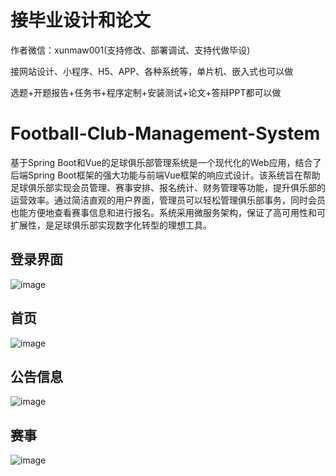 # 接毕业设计和论文
作者微信：xunmaw001(支持修改、部署调试、支持代做毕设)

接网站设计、小程序、H5、APP、各种系统等，单片机、嵌入式也可以做

选题+开题报告+任务书+程序定制+安装测试+论文+答辩PPT都可以做
# Football-Club-Management-System
基于Spring Boot和Vue的足球俱乐部管理系统是一个现代化的Web应用，结合了后端Spring Boot框架的强大功能与前端Vue框架的响应式设计。该系统旨在帮助足球俱乐部实现会员管理、赛事安排、报名统计、财务管理等功能，提升俱乐部的运营效率。通过简洁直观的用户界面，管理员可以轻松管理俱乐部事务，同时会员也能方便地查看赛事信息和进行报名。系统采用微服务架构，保证了高可用性和可扩展性，是足球俱乐部实现数字化转型的理想工具。
## 登录界面
![image](https://github.com/user-attachments/assets/f51b9ca7-a122-4eec-b526-9378c9b5fbff)
## 首页
![image](https://github.com/user-attachments/assets/805ee4d0-7bf9-49e4-b3ca-c2fd5ed43b26)
## 公告信息
![image](https://github.com/user-attachments/assets/58724d17-76ab-490a-a584-484ef85d5577)
## 赛事
![image](https://github.com/user-attachments/assets/740ea83b-345f-4e35-896a-e3d1f27bc2eb)

